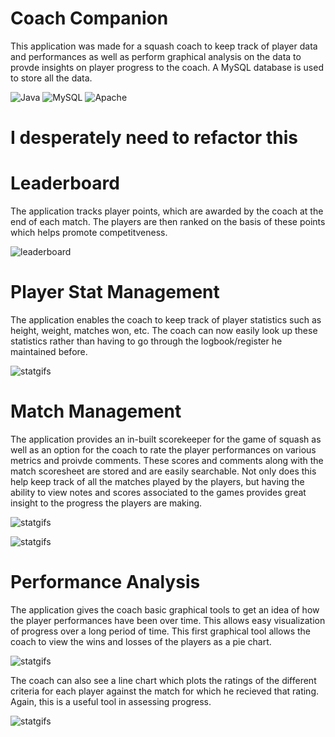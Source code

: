 # Coach Companion
This application was made for a squash coach to keep track of player data and performances as well as perform graphical analysis on the data to provde insights on player progress to the coach. A MySQL database is used to store all the data.

![Java](https://img.shields.io/badge/Java-yellow) ![MySQL](https://img.shields.io/badge/MySQL-blue) ![Apache](https://img.shields.io/badge/Apache-red)

# I desperately need to refactor this

# Leaderboard
The application tracks player points, which are awarded by the coach at the end of each match. The players are then ranked on the basis of these points which helps promote competitveness.

![leaderboard](https://github.com/kumarpit/track-squash/blob/main/gifs/leaderboard.gif)

# Player Stat Management
The application enables the coach to keep track of player statistics such as height, weight, matches won, etc. The coach can now easily look up these statistics rather than having to go through the logbook/register he maintained before.

![statgifs](https://github.com/kumarpit/track-squash/blob/main/gifs/playerdetails.gif)

# Match Management
The application provides an in-built scorekeeper for the game of squash as well as an option for the coach to rate the player performances on various metrics and proivde comments. These scores and comments along with the match scoresheet are stored and are easily searchable. Not only does this help keep track of all the matches played by the players, but having the ability to view notes and scores associated to the games provides great insight to the progress the players are making.

![statgifs](https://github.com/kumarpit/track-squash/blob/main/gifs/scorekeeper.gif)

![statgifs](https://github.com/kumarpit/track-squash/blob/main/gifs/comments+updates.gif)

# Performance Analysis
The application gives the coach basic graphical tools to get an idea of how the player performances have been over time. This allows easy visualization of progress over a long period of time. This first graphical tool allows the coach to view the wins and losses of the players as a pie chart.

![statgifs](https://github.com/kumarpit/track-squash/blob/main/gifs/piechart.gif)

The coach can also see a line chart which plots the ratings of the different criteria for each player against the match for which he recieved that rating. Again, this is a useful tool in assessing progress.

![statgifs](https://github.com/kumarpit/track-squash/blob/main/gifs/linechart.gif)

